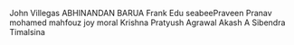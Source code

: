 John  Villegas
ABHINANDAN BARUA
Frank Edu
seabeePraveen
Pranav
mohamed mahfouz
joy moral
Krishna
Pratyush Agrawal
Akash A
Sibendra Timalsina